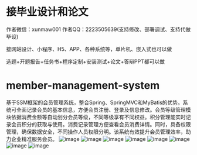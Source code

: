# 接毕业设计和论文
作者微信：xunmaw001  作者QQ：2223505639(支持修改、部署调试、支持代做毕设)

接网站设计、小程序、H5、APP、各种系统等，单片机、嵌入式也可以做

选题+开题报告+任务书+程序定制+安装测试+论文+答辩PPT都可以做
# member-management-system
基于SSM框架的会员管理系统，整合Spring、SpringMVC和MyBatis的优势。系统可全面记录会员的基本信息，方便会员注册、登录及信息修改。会员等级管理模块依据消费金额等自动划分会员等级，不同等级享有不同权益。积分管理能实时记录会员积分的获取与使用。消费记录管理方便查看会员消费详情。同时，具备权限管理，确保数据安全，不同操作人员权限分明。该系统有效提升会员管理效率，助力企业精准服务会员。
![image](https://github.com/user-attachments/assets/572d9975-efd5-4efa-a802-f406b2d1f1a3)
![image](https://github.com/user-attachments/assets/92e0530e-b74f-4225-ab20-cfd9374b1fd0)
![image](https://github.com/user-attachments/assets/d5fd10b3-a6db-4336-99b9-7e239410e5f8)
![image](https://github.com/user-attachments/assets/d2b50023-fb13-491d-8e3e-0cb3b4b84dbb)
![image](https://github.com/user-attachments/assets/612a45e0-89e4-4275-846e-f691ac26441a)
![image](https://github.com/user-attachments/assets/f3ea480e-5485-46ee-8abf-00d4543436ef)
![image](https://github.com/user-attachments/assets/56035af1-849e-4c07-ad29-05f862d89dd7)
![image](https://github.com/user-attachments/assets/81db4519-8b0d-4c70-a223-a8016601308d)
